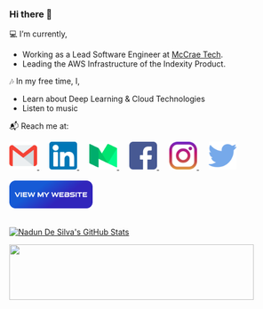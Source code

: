 ### Hi there 👋

💻 I’m currently,
- Working as a Lead Software Engineer at [McCrae Tech](https://www.mccrae.tech/).
- Leading the AWS Infrastructure of the Indexity Product.

🎶 In my free time, I,
- Learn about Deep Learning & Cloud Technologies
- Listen to music

📬 Reach me at:
<div>
    <a href="mailto:nadunrds@gmail.com">
        <img width="50" src="https://raw.githubusercontent.com/nadundesilva/nadundesilva/main/images/gmail.png">
    </a>
     
    <a href="https://www.linkedin.com/in/nadundesilva">
        <img width="50" src="https://raw.githubusercontent.com/nadundesilva/nadundesilva/main/images/linkedin.png">
    </a>
     
    <a href="https://medium.com/@nadundesilva">
        <img width="50" src="https://raw.githubusercontent.com/nadundesilva/nadundesilva/main/images/medium.png">
    </a>
     
    <a href="https://www.facebook.com/nadunrds">
        <img width="50" src="https://raw.githubusercontent.com/nadundesilva/nadundesilva/main/images/facebook.png">
    </a>
     
    <a href="https://www.instagram.com/nadunrds">
        <img width="50" src="https://raw.githubusercontent.com/nadundesilva/nadundesilva/main/images/instagram.png">
    </a>
     
    <a href="https://twitter.com/nadunrds">
        <img width="50" src="https://raw.githubusercontent.com/nadundesilva/nadundesilva/main/images/twitter.png">
    </a>
</div>
<br/>
<a href="https://nadundesilva.com">
    <img width="150" src="https://raw.githubusercontent.com/nadundesilva/nadundesilva/main/images/view-my-website.png">
</a>
<br/><br/>

[![Nadun De Silva's GitHub Stats](https://github-readme-stats.vercel.app/api?username=nadundesilva&count_private=true&show_icons=true&include_all_commits=true&theme=blueberry&custom_title=GitHub%20Stats)](https://nadundesilva.github.io)

<a href="https://codetrace.com/users/nadundesilva"><img src="https://codetrace.com/widget/nadundesilva" width="440" height="100" /></a>
